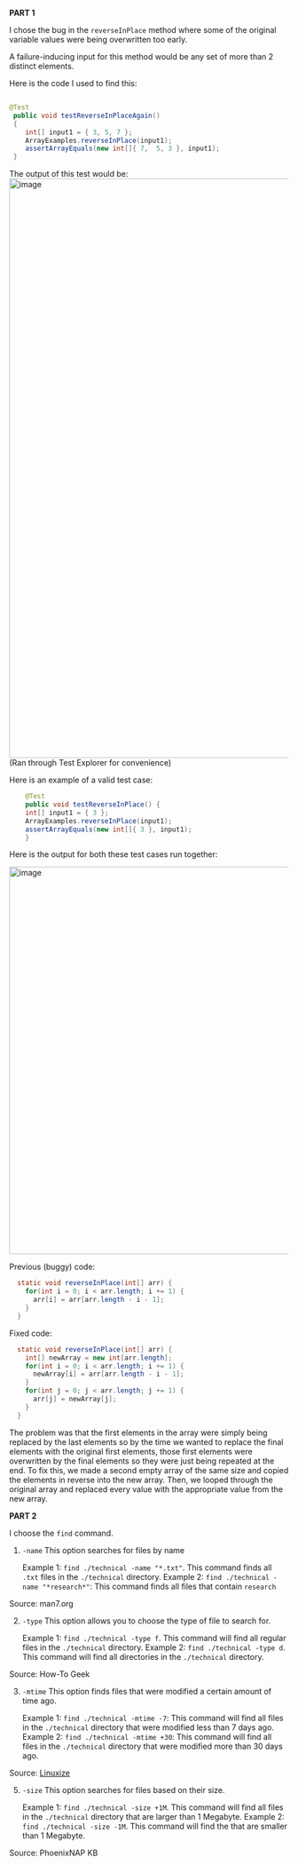 **PART 1**

I chose the bug in the `reverseInPlace` method where some of the original variable values were being overwritten too early.

A failure-inducing input for this method would be any set of more than 2 distinct elements.

Here is the code I used to find this:

``` java

@Test
 public void testReverseInPlaceAgain()
 {
   	int[] input1 = { 3, 5, 7 };
   	ArrayExamples.reverseInPlace(input1);
   	assertArrayEquals(new int[]{ 7,  5, 3 }, input1);
 }

```

The output of this test would be:
<img width="1044" alt="image" src="https://github.com/UKCSE15L/cse15l-lab-reports/assets/147003715/d28d5393-a5a0-4ed1-b40c-66ac29b7927a">
(Ran through Test Explorer for convenience)

Here is an example of a valid test case:
``` java
	@Test 
	public void testReverseInPlace() {
    int[] input1 = { 3 };
    ArrayExamples.reverseInPlace(input1);
    assertArrayEquals(new int[]{ 3 }, input1);
	}
```

Here is the output for both these test cases run together:

<img width="698" alt="image" src="https://github.com/UKCSE15L/cse15l-lab-reports/assets/147003715/338fca85-ccd8-45f8-83a2-bfb759894ea1">



Previous (buggy) code: 
``` java
  static void reverseInPlace(int[] arr) {
    for(int i = 0; i < arr.length; i += 1) {
      arr[i] = arr[arr.length - i - 1];
    }
  }
  ```

Fixed code:
``` java
  static void reverseInPlace(int[] arr) {
    int[] newArray = new int[arr.length];
    for(int i = 0; i < arr.length; i += 1) {
      newArray[i] = arr[arr.length - i - 1];
    }
    for(int j = 0; j < arr.length; j += 1) {
      arr[j] = newArray[j];
    }
  }
```

The problem was that the first elements in the array were simply being replaced by the last elements so by the time we wanted to replace the final elements with the original first elements, those first elements were overwritten by the final elements so they were just being repeated at the end. To fix this, we made a second empty array of the same size and copied the elements in reverse into the new array. Then, we looped through the original array and replaced every value with the appropriate value from the new array.



**PART 2**

I choose the `find` command.

1. `-name` This option searches for files by name
   
	Example 1: `find ./technical -name "*.txt"`.  This command finds all `.txt` files in the `./technical` directory.
	Example 2: `find ./technical -name "*research*"`: This command finds all files that contain `research`

Source: man7.org

2. `-type` This option allows you to choose the type of file to search for.
   
	Example 1: `find ./technical -type f`. This command will find all regular files in the `./technical` directory.
	Example 2: `find ./technical -type d`. This command will find all directories in the `./technical` directory.

Source: How-To Geek

3. `-mtime` This option finds files that were modified a certain amount of time ago.
   
	Example 1: `find ./technical -mtime -7`: This command will find all files in the `./technical` directory that were modified less than 7 days ago.
	Example 2: `find ./technical -mtime +30`: This command will find all files in the `./technical` directory that were modified more than 30 days ago.

Source: [Linuxize](https://linuxize.com/post/how-to-find-files-in-linux-using-the-command-line/)

5. `-size` This option searches for files based on their size.
   
	Example 1: `find ./technical -size +1M`. This command will find all files in the `./technical` directory that are larger than 1 Megabyte.
	Example 2: `find ./technical -size -1M`. This command will find the that are smaller than 1 Megabyte.

Source: PhoenixNAP KB
